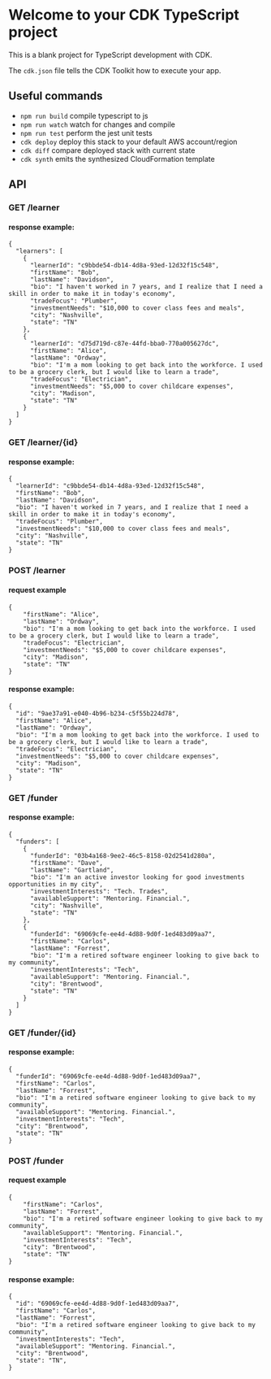 # Welcome to your CDK TypeScript project

This is a blank project for TypeScript development with CDK.

The `cdk.json` file tells the CDK Toolkit how to execute your app.

## Useful commands

* `npm run build`   compile typescript to js
* `npm run watch`   watch for changes and compile
* `npm run test`    perform the jest unit tests
* `cdk deploy`      deploy this stack to your default AWS account/region
* `cdk diff`        compare deployed stack with current state
* `cdk synth`       emits the synthesized CloudFormation template

## API

### GET /learner

#### response example: 

```
{
  "learners": [
    {
      "learnerId": "c9bbde54-db14-4d8a-93ed-12d32f15c548",
      "firstName": "Bob",
      "lastName": "Davidson",
      "bio": "I haven't worked in 7 years, and I realize that I need a skill in order to make it in today's economy",
      "tradeFocus": "Plumber",
      "investmentNeeds": "$10,000 to cover class fees and meals",
      "city": "Nashville",
      "state": "TN"
    },
    {
      "learnerId": "d75d719d-c87e-44fd-bba0-770a005627dc",
      "firstName": "Alice",
      "lastName": "Ordway",
      "bio": "I'm a mom looking to get back into the workforce. I used to be a grocery clerk, but I would like to learn a trade",
      "tradeFocus": "Electrician",
      "investmentNeeds": "$5,000 to cover childcare expenses",
      "city": "Madison",
      "state": "TN"
    }
  ]
}
```

### GET /learner/{id}

#### response example: 

```
{
  "learnerId": "c9bbde54-db14-4d8a-93ed-12d32f15c548",
  "firstName": "Bob",
  "lastName": "Davidson",
  "bio": "I haven't worked in 7 years, and I realize that I need a skill in order to make it in today's economy",
  "tradeFocus": "Plumber",
  "investmentNeeds": "$10,000 to cover class fees and meals",
  "city": "Nashville",
  "state": "TN"
}
```

### POST /learner

#### request example

```
{
    "firstName": "Alice",
    "lastName": "Ordway",
    "bio": "I'm a mom looking to get back into the workforce. I used to be a grocery clerk, but I would like to learn a trade",
    "tradeFocus": "Electrician",
    "investmentNeeds": "$5,000 to cover childcare expenses",
    "city": "Madison",
    "state": "TN"
}
```

#### response example: 

```
{
  "id": "9ae37a91-e040-4b96-b234-c5f55b224d78",
  "firstName": "Alice",
  "lastName": "Ordway",
  "bio": "I'm a mom looking to get back into the workforce. I used to be a grocery clerk, but I would like to learn a trade",
  "tradeFocus": "Electrician",
  "investmentNeeds": "$5,000 to cover childcare expenses",
  "city": "Madison",
  "state": "TN"
}
```

### GET /funder

#### response example: 

```
{
  "funders": [
    {
      "funderId": "03b4a168-9ee2-46c5-8158-02d2541d280a",
      "firstName": "Dave",
      "lastName": "Gartland",
      "bio": "I'm an active investor looking for good investments opportunities in my city",
      "investmentInterests": "Tech. Trades",
      "availableSupport": "Mentoring. Financial.",
      "city": "Nashville",
      "state": "TN"
    },
    {
      "funderId": "69069cfe-ee4d-4d88-9d0f-1ed483d09aa7",
      "firstName": "Carlos",
      "lastName": "Forrest",
      "bio": "I'm a retired software engineer looking to give back to my community",
      "investmentInterests": "Tech",
      "availableSupport": "Mentoring. Financial.",
      "city": "Brentwood",
      "state": "TN"
    }
  ]
}
```

### GET /funder/{id}

#### response example: 

```
{
  "funderId": "69069cfe-ee4d-4d88-9d0f-1ed483d09aa7",
  "firstName": "Carlos",
  "lastName": "Forrest",
  "bio": "I'm a retired software engineer looking to give back to my community",
  "availableSupport": "Mentoring. Financial.",
  "investmentInterests": "Tech",
  "city": "Brentwood",
  "state": "TN"
}
```

### POST /funder

#### request example

```
{
    "firstName": "Carlos",
    "lastName": "Forrest",
    "bio": "I'm a retired software engineer looking to give back to my community",
    "availableSupport": "Mentoring. Financial.",
    "investmentInterests": "Tech",
    "city": "Brentwood",
    "state": "TN"
}
```

#### response example: 

```
{
  "id": "69069cfe-ee4d-4d88-9d0f-1ed483d09aa7",
  "firstName": "Carlos",
  "lastName": "Forrest",
  "bio": "I'm a retired software engineer looking to give back to my community",
  "investmentInterests": "Tech",
  "availableSupport": "Mentoring. Financial.",
  "city": "Brentwood",
  "state": "TN",
}
```